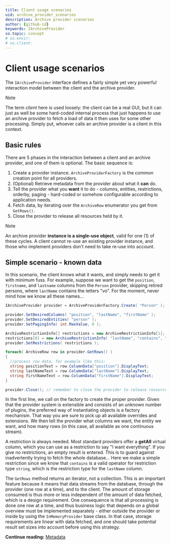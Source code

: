 ```yaml
---
title: Client usage scenarios
uid: archive_provider_scenarios
description: Archive provider scenarios
author: {github-id}
keywords: IArchiveProvider
so.topic: concept
# so.envir:
# so.client:
---
```


# Client usage scenarios

The `IArchiveProvider` interface defines a fairly simple yet very powerful interaction model between the client and the archive provider.

> [!NOTE]
> The term *client* here is used loosely: the client can be a real GUI, but it can just as well be some hard-coded internal process that just happens to use an archive provider to fetch a load of data it then uses for some other processing. Simply put, whoever calls an archive provider is a client in this context.

## Basic rules

There are 5 phases in the interaction between a client and an archive provider, and one of them is optional. The basic sequence is:

1. Create a provider instance. `ArchiveProviderFactory` is the common creation point for all providers.
2. (Optional) Retrieve metadata from the provider about what it **can** do.
3. Tell the provider what you **want** it to do - columns, entities, restrictions, orderby, paging - hard-coded or somehow configurable according to application needs.
4. Fetch data, by iterating over the `ArchiveRow` enumerator you get from `GetRows()`.
5. Close the provider to release all resources held by it.

> [!NOTE]
> An archive provider **instance is a single-use object**, valid for one (1) of these cycles. A client cannot re-use an existing provider instance, and those who implement providers don't need to take re-use into account.

## Simple scenario - known data

In this scenario, the client knows what it wants, and simply needs to get it with minimum fuss. For example, suppose we want to get the `position`, `firstname`, and `lastname` columns from the `Person` provider, skipping retired persons, where `lastName` contains the letters "vo". For the moment, never mind how we know all these names...

```csharp
IArchiveProvider provider = ArchiveProviderFactory.Create( "Person" );

provider.SetDesiredColumns( "position", "lastName", "firstName" );
provider.SetDesiredEntities( "person" );
provider.SetPagingInfo( int.MaxValue, 0 );

ArchiveRestrictionInfo[] restrictions = new ArchiveRestrictionInfo[1];
restrictions[0] = new ArchiveRestrictionInfo( "lastName", "contains", "vo");
provider.SetRestrictions( restrictions );

foreach( ArchiveRow row in provider.GetRows() )
{
  //process row data, for example like this:
  string positionText = row.ColumnData["position"].DisplayText;
  string lastNameText = row.ColumnData["lastName"].DisplayText;
  string firstNameText = row.ColumnData["firstName"].DisplayText;
}

provider.Close(); // remember to close the provider to release resources
```

In the first line, we call on the factory to create the proper provider. Given that the provider system is extensible and consists of an unknown number of plugins, the preferred way of instantiating objects is a factory mechanism. That way you are sure to pick up all available overrides and extensions. We then tell the provider what columns we want, the entity we want, and how many rows (in this case, all available as one continuous stream).

A restriction is always needed. Most standard providers offer a **getAll** virtual column, which you can use as a restriction to say "I want everything". If you give no restrictions, an empty result is entered. This is to guard against inadvertently trying to fetch the whole database... Here we make a simple restriction since we know that `contains` is a valid operator for restriction type `string`, which is the restriction type for the `lastName` column.

The `GetRows` method returns an iterator, not a collection. This is an important feature because it means that data streams from the database, through the provider (one row at a time), and to the client. The amount of storage consumed is thus more or less independent of the amount of data fetched, which is a design requirement. One consequence is that all processing is done one row at a time, and thus business logic that depends on a global overview must be implemented separately - either outside the provider or inside by using the `InMemoryProvider` base class. In that case, storage requirements are linear with data fetched, and one should take potential result set sizes into account before using this strategy.

**Continue reading:** [Metadata][1]

<!-- Referenced links -->
[1]: metadata.md

